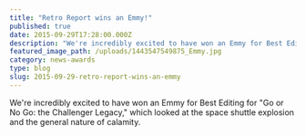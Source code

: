```yaml
---
title: "Retro Report wins an Emmy!"
published: true
date: 2015-09-29T17:28:00.000Z
description: "We're incredibly excited to have won an Emmy for Best Editing for *Go or No Go: the Challenger Legacy,* which looked at the space shuttle explosion and the general nature of calamity."
featured_image_path: /uploads/1443547549875_Emmy.jpg
category: news-awards
type: blog
slug: 2015-09-29-retro-report-wins-an-emmy
---
```


We're incredibly excited to have won an Emmy for Best Editing for "Go or No Go: the Challenger Legacy," which looked at the space shuttle explosion and the general nature of calamity.

